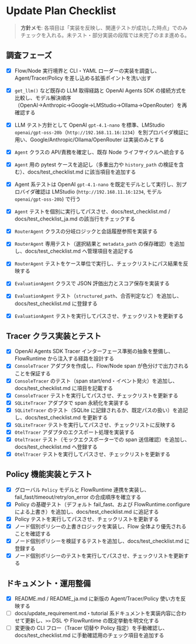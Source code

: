 # Update Plan Checklist

> **方針メモ**: 各項目は「実装を反映し、関連テストが成功した時点」でのみチェックを入れる。未テスト・部分実装の段階では未完了のまま進める。

## 調査フェーズ
- [x] Flow/Node 実行境界と CLI・YAML ローダーの実装を調査し、Agent/Tracer/Policy を差し込める拡張ポイントを洗い出す
- [x] `get_llm()` など既存の LLM 取得経路と OpenAI Agents SDK の接続方式を比較し、モデル解決順序（OpenAI→Anthropic→Google→LMStudio→Ollama→OpenRouter）を再確認する
- [x] LLM テスト方針として OpenAI `gpt-4.1-nano` を標準、LMStudio `openai/gpt-oss-20b`（`http://192.168.11.16:1234`）を別プロバイダ検証に用い、Google/Anthropic/Ollama/OpenRouter は実装のみとする

- [x] `Agent` クラスの API/責務を確定し、既存 Node ライフサイクルへ統合する
- [x] `Agent` 用の pytest ケースを追記し（多重出力や `history_path` の検証を含む）、docs/test_checklist.md に該当項目を追加する
- [x] Agent 系テストは OpenAI `gpt-4.1-nano` を既定モデルとして実行し、別プロバイダ確認は LMStudio (`http://192.168.11.16:1234`, モデル `openai/gpt-oss-20b`) で行う
- [x] `Agent` テストを個別に実行してパスさせ、docs/test_checklist.md / docs/test_checklist_ja.md の該当行をチェックする
- [x] `RouterAgent` クラスの分岐ロジックと会話履歴参照を実装する
- [x] `RouterAgent` 専用テスト（選択結果と `metadata_path` の保存確認）を追加し、docs/test_checklist.md へ管理項目を追記する
- [x] `RouterAgent` テストをケース単位で実行し、チェックリストにパス結果を反映する
- [x] `EvaluationAgent` クラスで JSON 評価出力とスコア保存を実装する
- [x] `EvaluationAgent` テスト（`structured_path`、合否判定など）を追加し、docs/test_checklist.md に登録する
- [x] `EvaluationAgent` テストを実行してパスさせ、チェックリストを更新する

## Tracer クラス実装とテスト
- [x] OpenAI Agents SDK Tracer インターフェース準拠の抽象を整備し、FlowRuntime から注入する経路を設計する
- [x] `ConsoleTracer` アダプタを作成し、Flow/Node span が色分けで出力されることを保証する
- [x] `ConsoleTracer` のテスト（span start/end・イベント発火）を追加し、docs/test_checklist.md に項目を記載する
- [x] `ConsoleTracer` テストを実行してパスさせ、チェックリストを更新する
- [x] `SQLiteTracer` アダプタで span 永続化を実装する
- [x] `SQLiteTracer` のテスト（SQLite に記録されるか、既定パスの扱い）を追記し、docs/test_checklist.md を更新する
- [x] `SQLiteTracer` テストを実行してパスさせ、チェックリストに反映する
- [x] `OtelTracer` アダプタのエクスポート処理を実装する
- [x] `OtelTracer` テスト（モックエクスポーターでの span 送信確認）を追加し、docs/test_checklist.md へ登録する
- [x] `OtelTracer` テストを実行してパスさせ、チェックリストを更新する

## Policy 機能実装とテスト
- [x] グローバル `Policy` モデルと FlowRuntime 連携を実装し、fail_fast/timeout/retry/on_error の合成順序を確立する
- [x] Policy の基礎テスト（デフォルト fail_fast、および FlowRuntime.configure による上書き）を追加し、docs/test_checklist.md に追記する
- [x] Policy テストを実行してパスさせ、チェックリストを更新する
- [x] ノード個別ポリシーの上書きロジックを実装し、Flow 全体より優先されることを確認する
- [x] ノード個別ポリシーを検証するテストを追加し、docs/test_checklist.md に登録する
- [x] ノード個別ポリシーのテストを実行してパスさせ、チェックリストを更新する

## ドキュメント・運用整備
- [x] README.md / README_ja.md に新版の Agent/Tracer/Policy 使い方を反映する
- [ ] docs/update_requirement.md・tutorial 系ドキュメントを実装内容に合わせて更新し、`>>` DSL や FlowRuntime の既定挙動を明文化する
- [ ] 変更後の CLI フロー（Tracer 切替や Policy 指定）を手動確認し、docs/test_checklist.md に手動確認用のチェック項目を追加する
